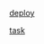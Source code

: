 
[deploy](https://shushu9.github.io/Plants/plants/)

[task](https://github.com/rolling-scopes-school/tasks/blob/master/tasks/plants/plants.md)